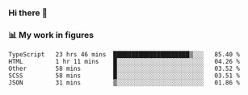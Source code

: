 ### Hi there 👋

### 📊 My work in figures

<!--START_SECTION:waka-->
```text
TypeScript   23 hrs 46 mins  █████████████████████▒░░░   85.40 % 
HTML         1 hr 11 mins    █░░░░░░░░░░░░░░░░░░░░░░░░   04.26 % 
Other        58 mins         █░░░░░░░░░░░░░░░░░░░░░░░░   03.52 % 
SCSS         58 mins         █░░░░░░░░░░░░░░░░░░░░░░░░   03.51 % 
JSON         31 mins         ▒░░░░░░░░░░░░░░░░░░░░░░░░   01.86 % 
```
<!--END_SECTION:waka-->
